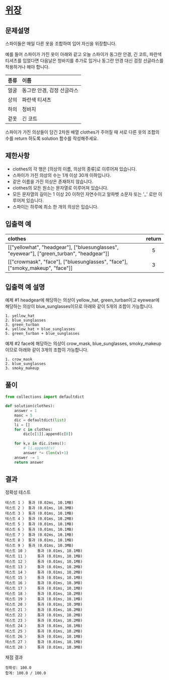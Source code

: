 # [위장][link]

## 문제설명
스파이들은 매일 다른 옷을 조합하여 입어 자신을 위장합니다.

예를 들어 스파이가 가진 옷이 아래와 같고 오늘 스파이가 동그란 안경, 긴 코트, 파란색 티셔츠를 입었다면 다음날은 청바지를 추가로 입거나 동그란 안경 대신 검정 선글라스를 착용하거나 해야 합니다.

| 종류 | 이름 |
|:---:|:---|
| 얼굴 | 동그란 안경, 검정 선글라스 |
| 상의 | 파란색 티셔츠 |
| 하의 |청바지|
| 겉옷 | 긴 코트 |

스파이가 가진 의상들이 담긴 2차원 배열 clothes가 주어질 때 서로 다른 옷의 조합의 수를 return 하도록 solution 함수를 작성해주세요.

## 제한사항
- clothes의 각 행은 [의상의 이름, 의상의 종류]로 이루어져 있습니다.
- 스파이가 가진 의상의 수는 1개 이상 30개 이하입니다.
- 같은 이름을 가진 의상은 존재하지 않습니다.
- clothes의 모든 원소는 문자열로 이루어져 있습니다.
- 모든 문자열의 길이는 1 이상 20 이하인 자연수이고 알파벳 소문자 또는 '_' 로만 이루어져 있습니다.
- 스파이는 하루에 최소 한 개의 의상은 입습니다.
## 입출력 예
clothes	|return
:---|:---:
[["yellowhat", "headgear"], ["bluesunglasses", "eyewear"], ["green_turban", "headgear"]]|	5
[["crowmask", "face"], ["bluesunglasses", "face"], ["smoky_makeup", "face"]]|	3

## 입출력 예 설명
예제 #1
headgear에 해당하는 의상이 yellow_hat, green_turban이고 eyewear에 해당하는 의상이 blue_sunglasses이므로 아래와 같이 5개의 조합이 가능합니다.

```
1. yellow_hat
2. blue_sunglasses
3. green_turban
4. yellow_hat + blue_sunglasses
5. green_turban + blue_sunglasses
```
예제 #2
face에 해당하는 의상이 crow_mask, blue_sunglasses, smoky_makeup이므로 아래와 같이 3개의 조합이 가능합니다.

```
1. crow_mask
2. blue_sunglasses
3. smoky_makeup
```

## 풀이
```python
from collections import defaultdict

def solution(clothes):
    answer = 1
    maxc = 5
    dic = defaultdict(list)
    li = []
    for c in clothes:
        dic[c[1]].append(c[0])
    
    for k,v in dic.items():
        # li.append(v)
        answer *= (len(v)+1)
    answer -= 1
    return answer
```

## 결과
정확성  테스트
```
테스트 1 〉	통과 (0.02ms, 10.1MB)
테스트 2 〉	통과 (0.01ms, 10.3MB)
테스트 3 〉	통과 (0.01ms, 10.1MB)
테스트 4 〉	통과 (0.01ms, 10.2MB)
테스트 5 〉	통과 (0.01ms, 10.1MB)
테스트 6 〉	통과 (0.01ms, 10.1MB)
테스트 7 〉	통과 (0.02ms, 10.1MB)
테스트 8 〉	통과 (0.01ms, 10.1MB)
테스트 9 〉	통과 (0.01ms, 10.3MB)
테스트 10 〉	통과 (0.01ms, 10.1MB)
테스트 11 〉	통과 (0.01ms, 10.1MB)
테스트 12 〉	통과 (0.01ms, 10.1MB)
테스트 13 〉	통과 (0.01ms, 10.2MB)
테스트 14 〉	통과 (0.01ms, 10.2MB)
테스트 15 〉	통과 (0.01ms, 10.1MB)
테스트 16 〉	통과 (0.01ms, 10.3MB)
테스트 17 〉	통과 (0.01ms, 10.1MB)
테스트 18 〉	통과 (0.01ms, 10.2MB)
테스트 19 〉	통과 (0.01ms, 10.1MB)
테스트 20 〉	통과 (0.01ms, 10.3MB)
테스트 21 〉	통과 (0.01ms, 10.2MB)
테스트 22 〉	통과 (0.01ms, 10.2MB)
테스트 23 〉	통과 (0.01ms, 10.2MB)
테스트 24 〉	통과 (0.01ms, 10.1MB)
테스트 25 〉	통과 (0.01ms, 10.2MB)
테스트 26 〉	통과 (0.01ms, 10.1MB)
테스트 27 〉	통과 (0.01ms, 10.1MB)
테스트 28 〉	통과 (0.01ms, 10.3MB)
```

채점 결과
```
정확성: 100.0
합계: 100.0 / 100.0
```
[link]:https://programmers.co.kr/learn/courses/30/lessons/42578
